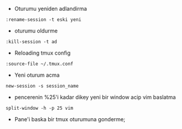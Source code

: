 * Oturumu yeniden adlandirma
```
:rename-session -t eski yeni
```

* oturumu oldurme
```
:kill-session -t ad
```

* Reloading tmux config
```
:source-file ~/.tmux.conf
```

* Yeni oturum acma
```
new-session -s session_name
```

* pencerenin %25'i kadar dikey yeni bir window acip vim baslatma
```
split-window -h -p 25 vim
```

* Pane'i baska bir tmux oturumuna gonderme;

